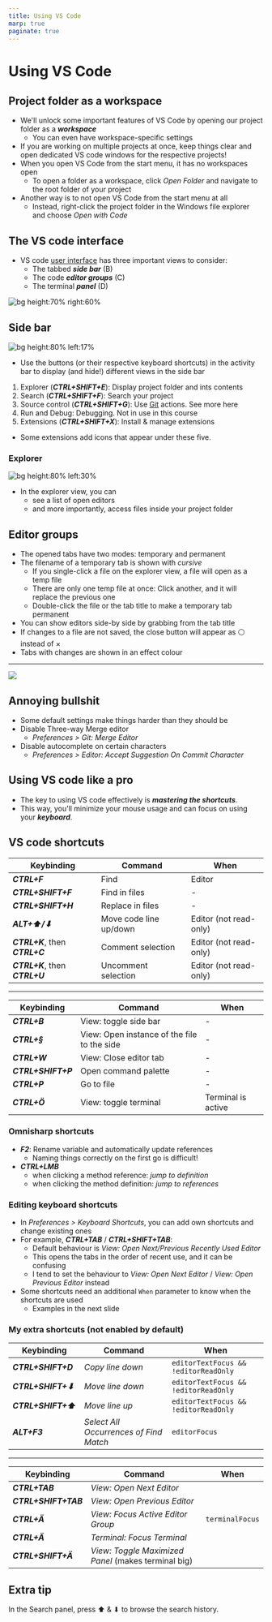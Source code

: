 ```yaml
---
title: Using VS Code
marp: true
paginate: true
---
```

<!-- headingDivider: 3 -->
<!-- class: invert -->

# Using VS Code

## Project folder as a workspace

* We'll unlock some important features of VS Code by opening our project folder as a ***workspace***
  * You can even have workspace-specific settings
* If you are working on multiple projects at once, keep things clear and open dedicated VS code windows for the respective projects!
* When you open VS Code from the start menu, it has no workspaces open
  * To open a folder as a workspace, click *Open Folder* and navigate to the root folder of your project
* Another way is to not open VS Code from the start menu at all
  * Instead,  right-click the project folder in the Windows file explorer and choose *Open with Code*

## The VS code interface

* VS code [user interface](https://code.visualstudio.com/docs/getstarted/userinterface) has three important views to consider:
  * The tabbed ***side bar*** (B)
  * The code ***editor groups*** (C)
  * The terminal ***panel*** (D)

![bg height:70% right:60%](https://code.visualstudio.com/assets/docs/getstarted/userinterface/hero.png)

## Side bar

![bg height:80% left:17%](imgs/vscode-tabs.png)

* Use the buttons (or their respective keyboard shortcuts) in the activity bar to display (and hide!) different views in the side bar
1) Explorer (***CTRL+SHIFT+E***): Display project folder and ints contents
2) Search (***CTRL+SHIFT+F***): Search your project
3) Source control (***CTRL+SHIFT+G***): Use [Git](../project-management/1-git-basics) actions. See more here
4) Run and Debug: Debugging. Not in use in this course
5) Extensions (***CTRL+SHIFT+X***): Install & manage extensions
* Some extensions add icons that appear under these five. 

### Explorer

![bg height:80% left:30%](imgs/vscode-explorer.png)

* In the explorer view, you can
  * see a list of open editors
  * and more importantly, access files inside your project folder

## Editor groups

* The opened tabs have two modes: temporary and permanent
* The filename of a temporary tab is shown with *cursive*
  * If you single-click a file on the explorer view, a file will open as a temp file
  * There are only one temp file at once: Click another, and it will replace the previous one
  * Double-click the file or the tab title to make a temporary tab permanent 
* You can show editors side-by side by grabbing from the tab title
* If changes to a file are not saved, the close button will appear as ⚪ instead of $\times$
* Tabs with changes are shown in an effect colour

---
![](imgs/vscode-editor.png)

## Annoying bullshit

* Some default settings make things harder than they should be
* Disable Three-way Merge editor
  * *Preferences > Git: Merge Editor*
* Disable autocomplete on certain characters
  * *Preferences > Editor: Accept Suggestion On Commit Character*


## Using VS code like a pro

* The key to using VS code effectively is ***mastering the shortcuts***.
* This way, you'll minimize your mouse usage and can focus on using your ***keyboard***.

## VS code shortcuts

| Keybinding | Command | When | 
|------------|---------|------|
| ***CTRL+F*** | Find | Editor | 
| ***CTRL+SHIFT+F*** | Find in files | - | 
| ***CTRL+SHIFT+H*** | Replace in files | - | 
| ***ALT+⬆/⬇*** | Move code line up/down | Editor (not read-only) | 
| ***CTRL+K***, then ***CTRL+C*** | Comment selection | Editor (not read-only) | 
| ***CTRL+K***, then ***CTRL+U*** | Uncomment selection | Editor (not read-only) |

---

| Keybinding | Command | When | 
|------------|---------|------|
| ***CTRL+B*** | View: toggle side bar | - | 
| ***CTRL+§*** | View: Open instance of the file to the side | - | 
| ***CTRL+W*** | View: Close editor tab | - | 
| ***CTRL+SHIFT+P*** | Open command palette | - | 
| ***CTRL+P*** | Go to file | - | 
| ***CTRL+Ö*** | View: toggle terminal | Terminal is active | 


### Omnisharp shortcuts
  * ***F2***: Rename variable and automatically update references
    * Naming things correctly on the first go is difficult!
  * ***CTRL+LMB*** 
    * when clicking a method reference: *jump to definition*
    * when clicking the method definition: *jump to references*
<!-- * ***CTRL+.***  auto-import / auto-create missing functions -->
### Editing keyboard shortcuts

* In *Preferences > Keyboard Shortcuts*, you can add own shortcuts and change existing ones 
* For example, ***CTRL+TAB*** / ***CTRL+SHIFT+TAB***:
  * Default behaviour is *View: Open Next/Previous Recently Used Editor*
  * This opens the tabs in the order of recent use, and it can be confusing
  * I tend to set the behaviour to *View: Open Next Editor* / *View: Open Previous Editor* instead
* Some shortcuts need an additional `When` parameter to know when the shortcuts are used
  * Examples in the next slide

### My extra shortcuts (not enabled by default)

| Keybinding | Command | When | 
|------------|---------|------|
| ***CTRL+SHIFT+D*** | *Copy line down* | `editorTextFocus && !editorReadOnly` | 
|  ***CTRL+SHIFT+⬇*** | *Move line down* | `editorTextFocus && !editorReadOnly` | 
| ***CTRL+SHIFT+⬆*** | *Move line up* | `editorTextFocus && !editorReadOnly` | 
| ***ALT+F3*** | *Select All Occurrences of Find Match* | `editorFocus` |

---

| Keybinding | Command | When | 
|------------|---------|------|
| ***CTRL+TAB*** | *View: Open Next Editor* |  | 
| ***CTRL+SHIFT+TAB*** | *View: Open Previous Editor* |  | 
| ***CTRL+Ä***  | *View: Focus Active Editor Group* | `terminalFocus` | 
| ***CTRL+Ä***  | *Terminal: Focus Terminal* |  | 
| ***CTRL+SHIFT+Ä*** | *View: Toggle Maximized Panel* (makes terminal big) |  |

## Extra tip

In the Search panel, press ⬆ & ⬇ to browse the search history.